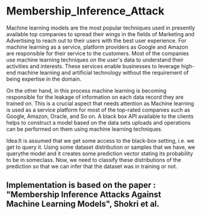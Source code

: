 # Membership_Inference_Attack

Machine learning models are the most popular techniques used in presently available top companies to spread their wings in the fields of Marketing and Advertising to reach
out to their users with the best user experience. For machine learning as a service, platform providers as Google and Amazon are responsible for their service to the customers. Most of the companies use machine learning techniques on the user's data to understand their activities and interests. These services enable businesses to leverage high-end machine learning and artificial technology without the requirement of being expertise in the domain. 

On the other hand, in this process machine learning is becoming responsible for the leakage of information on each data record they are trained on. This is a crucial aspect that needs attention as Machine learning is used as a service platform for most of the top-rated companies such as Google, Amazon, Oracle, and So on. A black box API available to the clients helps to construct a model based on the data sets uploads and operations can be performed on them using machine learning techniques.

Idea:It is assumed that we get some access to the black-box setting, i.e.  we get to  query  it.   Using  some  dataset  distribution  or  samples  that  we  have,  we  querythe model and it creates some prediction vector stating its probability to be in someclass.  Now, we need to classify these distributions of the prediction so that we can infer that the dataset was in training or not.

## Implementation is based on the paper : "Membership Inference Attacks Against Machine Learning Models", Shokri et al.



